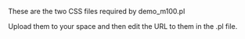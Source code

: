 These are the two CSS files required by demo_m100.pl

Upload them to your space and then edit the URL to them in the .pl file.
